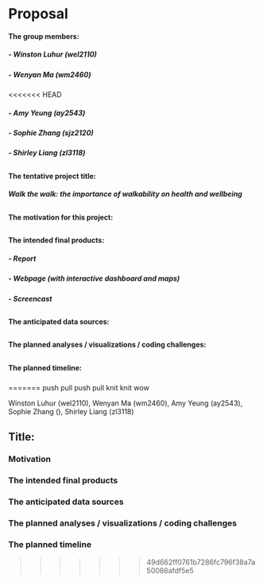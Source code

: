 Proposal
================

#### The group members:

##### - Winston Luhur (wel2110)

##### - Wenyan Ma (wm2460)

<<<<<<< HEAD
##### - Amy Yeung (ay2543)

##### - Sophie Zhang (sjz2120)

##### - Shirley Liang (zl3118)

## 

#### The tentative project title:

##### Walk the walk: the importance of walkability on health and wellbeing

## 

#### The motivation for this project:

##### 

## 

#### The intended final products:

##### - Report

##### - Webpage (with interactive dashboard and maps)

##### - Screencast

## 

#### The anticipated data sources:

##### 

## 

#### The planned analyses / visualizations / coding challenges:

##### 

## 

#### The planned timeline:

##### 
=======
push pull push pull knit knit wow

Winston Luhur (wel2110), Wenyan Ma (wm2460), Amy Yeung (ay2543), Sophie
Zhang (), Shirley Liang (zl3118)

## Title:

### Motivation

### The intended final products

### The anticipated data sources

### The planned analyses / visualizations / coding challenges

### The planned timeline
>>>>>>> 49d662ff0761b7286fc796f38a7a50086afdf5e5
